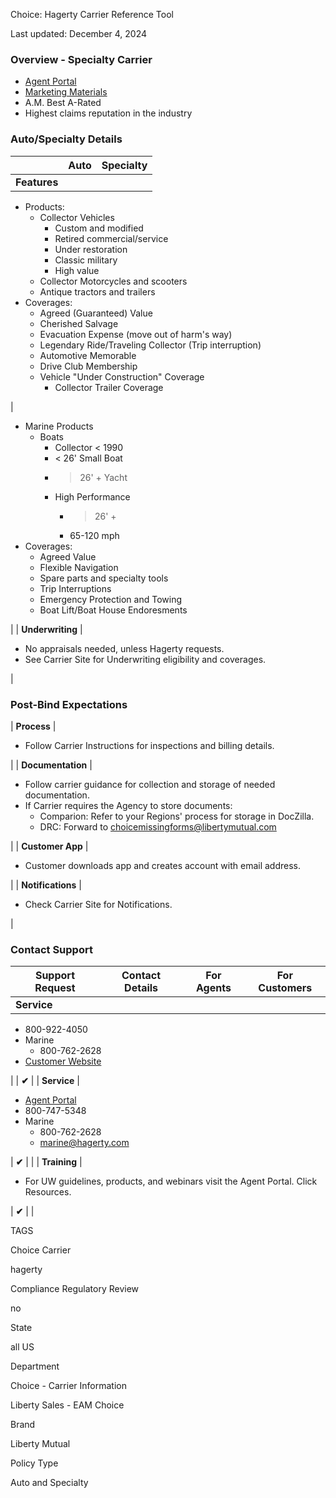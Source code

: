Choice: Hagerty Carrier Reference Tool

Last updated: December 4, 2024

### Overview - Specialty Carrier

-   [Agent Portal](https://login.hagerty.com/identity/Login?ReturnUrl=%2Fidentity%2Fconnect%2Fauthorize%2Fcallback%3Fclient_id%3DProd%2520Usa%2520Agent%257CTransactional%26redirect_uri%3Dhttps%253A%252F%252Fwww.hagertyagent.com%252Foidc%252Fcallback%26response_type%3Dcode%2520id_token%26scope%3Dopenid%2520profile%2520email%2520offline_access%2520BrokerRep%2520ProcessApi%2520PartialTrust%2520%26state%3DOpenIdConnect.AuthenticationProperties%253DsnCFKqy4mQVtykshuJAvMQRGMN1_8wHUdyfJ4Pa-BVxzLkM7fTVEOFiqszskmZjOOyckbQ3B2fjMqhgp9ElXzu4f1r5rOnZgjvlnYQtoXnzbeqcJCFNmmNMl5QxW548phhEsSyc-RuqdvgKkjQpaWtOv2WObRcFfHeByPOOOqFo-hk0_htiFGM7BgmX0und9mw_-VTXjL-c8X9cncUFSg0d6U6VJOagvd8SnNHa2RhYMpD4Il-y41QKYcwqz5ESYZqKVcPcs4MeEXeHtO8fnDUE6-lAO7JwTL_mbIUseDEoycN4FJkBcgmSM91m7Ks5Kk-n9Mw%26response_mode%3Dform_post%26nonce%3D638229632614715749.ZmY5ZDA2MzYtNDAyOS00ZmU1LWE3MDMtODY2NDc3MzkzYmUxODA5NDQ4YTItNTg1MC00YzExLWExYjgtNDFmMzBjMWUxOGQ4%26acr_values%3Dpartial%2520BrokerRep%26cid%3D312947933.1666791120%26Hagerty.ct%3DX6Ks4bLI0mFdaFAMyYRfw%26x-client-SKU%3DID_NET45%26x-client-ver%3D5.3.0.0)
-   [Marketing Materials](https://hagerty.widencollective.com/portals/swxmct8z/AgentResources)
-   A.M. Best A-Rated
-   Highest claims reputation in the industry

### Auto/Specialty Details

|  | Auto | Specialty |
| --- | --- | --- |
| **Features** |

-   Products:
    -   Collector Vehicles
        -   Custom and modified
        -   Retired commercial/service
        -   Under restoration
        -   Classic military
        -   High value
    -   Collector Motorcycles and scooters
    -   Antique tractors and trailers
-   Coverages:
    -   Agreed (Guaranteed) Value
    -   Cherished Salvage
    -   Evacuation Expense (move out of harm's way)
    -   Legendary Ride/Traveling Collector (Trip interruption)
    -   Automotive Memorable
    -   Drive Club Membership
    -   Vehicle "Under Construction" Coverage
        -   Collector Trailer Coverage

 |

-   Marine Products
    -   Boats
        -   Collector < 1990
        -   < 26' Small Boat
        -   > 26' + Yacht
        -   High Performance
            -   > 26' +
            -   65-120 mph
-   Coverages:
    -   Agreed Value
    -   Flexible Navigation
    -   Spare parts and specialty tools
    -   Trip Interruptions
    -   Emergency Protection and Towing
    -   Boat Lift/Boat House Endoresments

 |
| **Underwriting** |

-   No appraisals needed, unless Hagerty requests.
-   See Carrier Site for Underwriting eligibility and coverages.

 |

### Post-Bind Expectations

| **Process** |

-   Follow Carrier Instructions for inspections and billing details.

 |
| **Documentation** |

-   Follow carrier guidance for collection and storage of needed documentation.
-   If Carrier requires the Agency to store documents:
    -   Comparion: Refer to your Regions' process for storage in DocZilla.
    -   DRC: Forward to <choicemissingforms@libertymutual.com>

 |
| **Customer App** |

-   Customer downloads app and creates account with email address.

 |
| **Notifications** |

-   Check Carrier Site for Notifications.

 |

### Contact Support

| Support Request | Contact Details | For Agents | For Customers |
| --- | --- | --- | --- |
| **Service** |

-   800-922-4050
-   Marine
    -   800-762-2628 
-   [Customer Website](https://login.hagerty.com/identity/Login?ReturnUrl=%2Fidentity%2Fconnect%2Fauthorize%2Fcallback%3Fclient_id%3DProd%2520Usa%2520Direct%257CTransactional%26redirect_uri%3Dhttps%253A%252F%252Fwww.hagerty.com%252Foidc%252Fcallback%26response_type%3Dcode%2520id_token%26scope%3Dopenid%2520profile%2520email%2520offline_access%2520ProcessApi%2520PartialTrust%2520%26state%3DOpenIdConnect.AuthenticationProperties%253DV6iZUfKxXFHlOCvuqkhlONbLrBaW1qr3F5pXlXxtusBGzVYWSYs823YUTUKKrQTFoHtwBRSHGQR-9ApTeeSjHvxRUTShmQfEHCYeidsaODHuf_IQ3atYnLc-8wQjKgseTRoEdTOIvUxgOtrpdfxPMOMHE-MOwDfaLmjHFc2DkAxyoMS8fKwpACMPmgMhWwJ8irdif3criDgF1BH8KBDNaMXOkHPRajjdrE6_KXoBwH62HJpkgXwk52gOpN0TMQGSotxiwQbQImy5Qhjm1W7sbfJ1_uCDiDPWHq3oQeTD_XCo2JPs%26response_mode%3Dform_post%26nonce%3D638229686812925853.NzE3ZTBlMWItNTRmNi00MzQ1LWI5YTUtNjJlNGJjMmQyYWZiOTgyOWM4MzUtZTMyMi00M2RmLTlkNGMtYTRlZmM3YTI0M2Q1%26acr_values%3Dpartial%26prompt%3Dlogin%26Hagerty.ct%3D9lmihOXBzUKv7cTdwTivSw%26x-client-SKU%3DID_NET45%26x-client-ver%3D5.3.0.0%26suppressed_prompt%3Dlogin)

 |  | **✔** |
| **Service** |

-   [Agent Portal](https://login.hagerty.com/identity/Login?ReturnUrl=%2Fidentity%2Fconnect%2Fauthorize%2Fcallback%3Fclient_id%3DProd%2520Usa%2520Agent%257CTransactional%26redirect_uri%3Dhttps%253A%252F%252Fwww.hagertyagent.com%252Foidc%252Fcallback%26response_type%3Dcode%2520id_token%26scope%3Dopenid%2520profile%2520email%2520offline_access%2520BrokerRep%2520ProcessApi%2520PartialTrust%2520%26state%3DOpenIdConnect.AuthenticationProperties%253DsnCFKqy4mQVtykshuJAvMQRGMN1_8wHUdyfJ4Pa-BVxzLkM7fTVEOFiqszskmZjOOyckbQ3B2fjMqhgp9ElXzu4f1r5rOnZgjvlnYQtoXnzbeqcJCFNmmNMl5QxW548phhEsSyc-RuqdvgKkjQpaWtOv2WObRcFfHeByPOOOqFo-hk0_htiFGM7BgmX0und9mw_-VTXjL-c8X9cncUFSg0d6U6VJOagvd8SnNHa2RhYMpD4Il-y41QKYcwqz5ESYZqKVcPcs4MeEXeHtO8fnDUE6-lAO7JwTL_mbIUseDEoycN4FJkBcgmSM91m7Ks5Kk-n9Mw%26response_mode%3Dform_post%26nonce%3D638229632614715749.ZmY5ZDA2MzYtNDAyOS00ZmU1LWE3MDMtODY2NDc3MzkzYmUxODA5NDQ4YTItNTg1MC00YzExLWExYjgtNDFmMzBjMWUxOGQ4%26acr_values%3Dpartial%2520BrokerRep%26cid%3D312947933.1666791120%26Hagerty.ct%3DX6Ks4bLI0mFdaFAMyYRfw%26x-client-SKU%3DID_NET45%26x-client-ver%3D5.3.0.0)
-   800-747-5348
-   Marine
    -   800-762-2628
    -   <marine@hagerty.com> 

 | **✔** |  |
| **Training** |

-   For UW guidelines, products, and webinars visit the Agent Portal. Click Resources.

 | **✔** |  |

TAGS

Choice Carrier

hagerty

Compliance Regulatory Review

no

State

all US

Department

Choice - Carrier Information

Liberty Sales - EAM Choice

Brand

Liberty Mutual

Policy Type

Auto and Specialty
